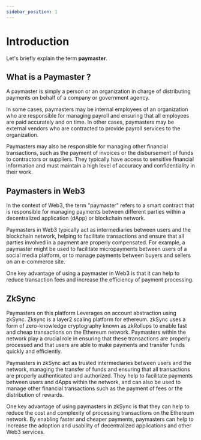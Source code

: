 ```yaml
---
sidebar_position: 1
---
```


# Introduction

Let's briefly explain the term  **paymaster**.

## What is a Paymaster ?

A paymaster is simply a person or an organization in charge of 
distributing payments on behalf of a company
or government agency.

In some cases, paymasters may be internal employees of an organization who are responsible for managing payroll and ensuring that all employees are paid accurately and on time. In other cases, paymasters may be external vendors who are contracted to provide payroll services to the organization.

Paymasters may also be responsible for managing other financial transactions, such as the payment of invoices or the disbursement of funds to contractors or suppliers. They typically have access to sensitive financial information and must maintain a high level of accuracy and confidentiality in their work.

## Paymasters in Web3 

In the context of Web3, the term "paymaster" refers to a smart contract that 
is responsible for managing payments between different parties within a decentralized 
application (dApp) or blockchain network.

Paymasters in Web3 typically act as intermediaries between users and the blockchain network, helping to facilitate transactions and ensure that all parties involved in a payment are properly compensated. For example, a paymaster might be used to facilitate micropayments between users of a social media platform, or to manage payments between buyers and sellers on an e-commerce site.

One key advantage of using a paymaster in Web3 is that it can help to reduce transaction fees and increase the efficiency of payment processing. 


## ZkSync

Paymasters on this platform Leverages on account abstraction using zkSync. Zksync is a layer2 scaling platform for ethereum.
zkSync uses a form of zero-knowledge cryptography known as zkRollups to enable fast and cheap transactions on the Ethereum network. Paymasters within the network play a crucial role in ensuring that these transactions are properly processed and that users are able to make payments and transfer funds quickly and efficiently.

Paymasters in zkSync act as trusted intermediaries between users and the network, managing the transfer of funds and ensuring that all transactions are properly authenticated and authorized. They help to facilitate payments between users and dApps within the network, and can also be used to manage other financial transactions such as the payment of fees or the distribution of rewards.

One key advantage of using paymasters in zkSync is that they can help to reduce the cost and complexity of processing transactions on the Ethereum network. By enabling faster and cheaper payments, paymasters can help to increase the adoption and usability of decentralized applications and other Web3 services.

<!-- ### What you'll need

- [Node.js](https://nodejs.org/en/download/) version 16.14 or above:
  - When installing Node.js, you are recommended to check all checkboxes related to dependencies.

## Generate a new site

Generate a new Docusaurus site using the **classic template**.

The classic template will automatically be added to your project after you run the command:

```bash
npm init docusaurus@latest my-website classic
```

You can type this command into Command Prompt, Powershell, Terminal, or any other integrated terminal of your code editor.

The command also installs all necessary dependencies you need to run Docusaurus.

## Start your site

```bash
npm init docusaurus@latest my-website classic
```


Run the development server:

```bash
cd my-website
npm run start
```

The `cd` command changes the directory you're working with. In order to work with your newly created Docusaurus site, you'll need to navigate the terminal there.

The `npm run start` command builds your website locally and serves it through a development server, ready for you to view at http://localhost:3000/.

Open `docs/intro.md` (this page) and edit some lines: the site **reloads automatically** and displays your changes. -->
